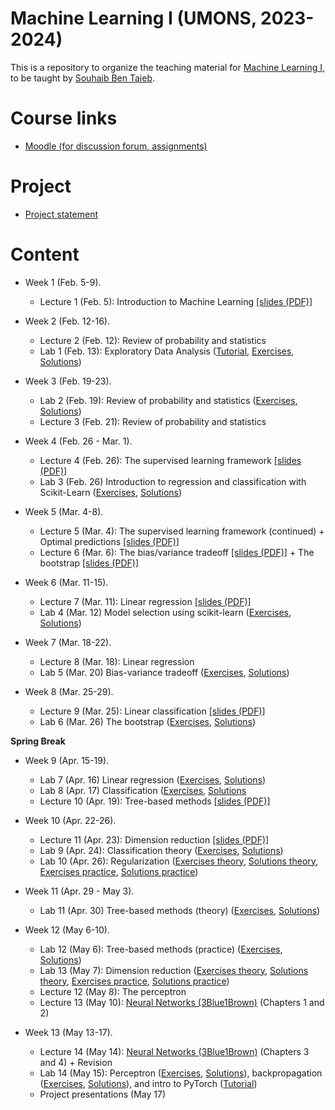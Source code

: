 # Machine Learning I (UMONS, 2023-2024)

This is a repository to organize the teaching material for [Machine Learning I](https://applications.umons.ac.be/web/en/pde/2023-2024/aa/S-INFO-256.htm), to be taught by [Souhaib Ben Taieb](http://www.souhaib-bentaieb.com).

# Course links

- [Moodle (for discussion forum, assignments)](https://moodle.umons.ac.be/mod/forum/view.php?id=271616)   

# Project 
- [Project statement](/project/project_2024.pdf)
  
# Content

- Week 1 (Feb. 5-9). 
  - Lecture 1 (Feb. 5): Introduction to Machine Learning [[slides (PDF)]](./lectures/lecture1-intro.pdf)

- Week 2 (Feb. 12-16). 
  - Lecture 2 (Feb. 12): Review of probability and statistics
  - Lab 1 (Feb. 13): Exploratory Data Analysis ([Tutorial](https://colab.research.google.com/github/bsouhaib/ML1-24/blob/master/labs/lab1/lab1_tutorial.ipynb), [Exercises](https://colab.research.google.com/github/bsouhaib/ML1-24/blob/master/labs/lab1/lab1_exercises.ipynb), [Solutions](https://colab.research.google.com/github/bsouhaib/ML1-24/blob/master/labs/lab1/lab1_solutions.ipynb))

- Week 3 (Feb. 19-23). 
  - Lab 2 (Feb. 19): Review of probability and statistics ([Exercises](/labs/lab2/lab2_exercises.pdf), [Solutions](/labs/lab2/lab2_solutions.pdf))
  - Lecture 3 (Feb. 21): Review of probability and statistics


- Week 4 (Feb. 26 - Mar. 1). 
  - Lecture 4 (Feb. 26): The supervised learning framework [[slides (PDF)]](./lectures/lecture3-learning-framework.pdf)
  - Lab 3 (Feb. 26) Introduction to regression and classification with Scikit-Learn ([Exercises](https://colab.research.google.com/github/bsouhaib/ML1-24/blob/master/labs/lab3/lab3_exercises.ipynb), [Solutions](https://colab.research.google.com/github/bsouhaib/ML1-24/blob/master/labs/lab3/lab3_solutions.ipynb))
- Week 5 (Mar. 4-8). 
  -  Lecture 5 (Mar. 4): The supervised learning framework (continued) + Optimal predictions [[slides (PDF)]](./lectures/lecture5-optimal-predictions.pdf)
  -  Lecture 6 (Mar. 6): The bias/variance tradeoff [[slides (PDF)]](./lectures/lecture6-bias-variance.pdf) + The bootstrap [[slides (PDF)]](./lectures/lecture7-bootstrap.pdf)


- Week 6 (Mar. 11-15). 
  - Lecture 7 (Mar. 11): Linear regression [[slides (PDF)]](./lectures/lecture8-linear-regression.pdf) 
  - Lab 4 (Mar. 12) Model selection using scikit-learn ([Exercises](https://colab.research.google.com/github/bsouhaib/ML1-24/blob/master/labs/lab4/lab4_exercises.ipynb), [Solutions](https://colab.research.google.com/github/bsouhaib/ML1-24/blob/master/labs/lab4/lab4_solutions.ipynb))
- Week 7 (Mar. 18-22).
  - Lecture 8 (Mar. 18): Linear regression 
  - Lab 5 (Mar. 20) Bias-variance tradeoff ([Exercises](https://colab.research.google.com/github/bsouhaib/ML1-24/blob/master/labs/lab5/lab5_exercises.ipynb), [Solutions](https://colab.research.google.com/github/bsouhaib/ML1-24/blob/master/labs/lab5/lab5_solutions.ipynb))

- Week 8 (Mar. 25-29). 
  - Lecture 9 (Mar. 25): Linear classification [[slides (PDF)]](./lectures/lecture9-linear-classification.pdf) 
  - Lab 6 (Mar. 26) The bootstrap ([Exercises](https://colab.research.google.com/github/bsouhaib/ML1-24/blob/master/labs/lab6/lab6_exercises.ipynb), [Solutions](https://colab.research.google.com/github/bsouhaib/ML1-24/blob/master/labs/lab6/lab6_solutions.ipynb))



**Spring Break**


- Week 9 (Apr. 15-19). 
  - Lab 7 (Apr. 16) Linear regression ([Exercises](https://colab.research.google.com/github/bsouhaib/ML1-24/blob/master/labs/lab7/lab7_exercises.ipynb), [Solutions](https://colab.research.google.com/github/bsouhaib/ML1-24/blob/master/labs/lab7/lab7_solutions.ipynb))
  - Lab 8 (Apr. 17) Classification ([Exercises](https://colab.research.google.com/github/bsouhaib/ML1-24/blob/master/labs/lab8/lab8_exercises.ipynb), [Solutions](https://colab.research.google.com/github/bsouhaib/ML1-24/blob/master/labs/lab8/lab8_solutions.ipynb)
  - Lecture 10 (Apr. 19): Tree-based methods [[slides (PDF)]](./lectures/lecture10-tree-based-methods.pdf) 

    
- Week 10 (Apr. 22-26). 
  - Lecture 11 (Apr. 23): Dimension reduction [[slides (PDF)]](./lectures/lecture11-dimension-reduction.pdf) 
  - Lab 9 (Apr. 24): Classification theory ([Exercises](/labs/lab9/lab9_exercises.pdf), [Solutions](/labs/lab9/lab9_solutions.pdf))
  - Lab 10 (Apr. 26): Regularization ([Exercises theory](/labs/lab10/Lab_regularization_2024_exercises.pdf), [Solutions theory](/labs/lab10/Lab_regularization_2024_solutions.pdf), [Exercises practice](/labs/lab10/Lab_regularization_2024_exercises.ipynb), [Solutions practice](/labs/lab10/Lab_regularization_2024_solutions.ipynb)) 
    
- Week 11 (Apr. 29 - May 3). 
  - Lab 11 (Apr. 30) Tree-based methods (theory) ([Exercises](/labs/lab11/lab11_exercises.pdf), [Solutions](/labs/lab11/lab11_solutions.pdf))

- Week 12 (May 6-10). 
  - Lab 12 (May 6): Tree-based methods (practice) ([Exercises](/labs/lab12/Lab12_TreeBasedMethods_exercises.ipynb), [Solutions](/labs/lab12/Lab12_TreeBasedMethods_solutions.ipynb))
  - Lab 13 (May 7): Dimension reduction ([Exercises theory](/labs/lab13/lab_pca_exercises.pdf), [Solutions theory](/labs/lab13/lab_pca_solutions.pdf), [Exercises practice](/labs/lab13/Lab_pca_exercises.ipynb), [Solutions practice](/labs/lab13/Lab_pca_solutions.ipynb)) 
  - Lecture 12 (May 8): The perceptron
  - Lecture 13 (May 10): [Neural Networks (3Blue1Brown)](https://www.youtube.com/watch?v=aircAruvnKk)  (Chapters 1 and 2)


- Week 13 (May 13-17). 
  - Lecture 14 (May 14): [Neural Networks (3Blue1Brown)](https://www.youtube.com/watch?v=aircAruvnKk)  (Chapters 3 and 4) + Revision
  - Lab 14 (May 15): Perceptron ([Exercises](https://colab.research.google.com/github/bsouhaib/ML1-24/blob/master/labs/lab14/lab14_perceptron_exercises.ipynb), [Solutions](https://colab.research.google.com/github/bsouhaib/ML1-24/blob/master/labs/lab14/lab14_perceptron_solutions.ipynb)), backpropagation ([Exercises](/labs/lab14/lab14_backprop_exercises.pdf), [Solutions](/labs/lab14/lab14_backprop_solutions.pdf)), and intro to PyTorch ([Tutorial](https://colab.research.google.com/github/bsouhaib/ML1-24/blob/master/labs/lab14/lab14_pytorch_tutorial.ipynb))
  - Project presentations (May 17)
